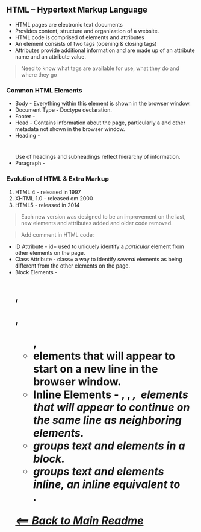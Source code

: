## HTML – Hypertext Markup Language

- HTML pages are electronic text documents
- Provides content, structure and organization of a website. 
- HTML code is comprised of elements and attributes
- An element consists of two tags (opening & closing tags)
- Attributes provide additional information and are made up of an attribute name and an attribute value.

> Need to know what tags are available for use, what they do and where they go

### Common HTML Elements

- Body - <body></body> Everything within this element is shown in the browser window.
- Document Type - <html></html> Doctype declaration.
- Footer - <footer></footer>
- Head - <head></head> Contains information about the page, particularly a <title></title> and other metadata not shown in the browser window.
- Heading - <h1></h1> Use of headings and subheadings reflect hierarchy of information.
- Paragraph - <p></p> 

### Evolution of HTML & Extra Markup

1. HTML 4 - released in 1997
1. XHTML 1.0 - released om 2000
1. HTML5 - released in 2014

> Each new version was designed to be an improvement on the last, new elements and attributes added and older code removed. 

> Add comment in HTML code: <!-- comments goes here -->

- ID Attribute - id= used to uniquely identify a *particular* element from other elements on the page.  
- Class Attribute - class= a way to identify *several* elements as being different from the other elements on the page.
- Block Elements - <h1>, <p>, <ul>, <li> elements that will appear to start on a new line in the browser window. 
- Inline Elements - <a>, <b>, <em>, <img> elements that will appear to continue on the same line as neighboring elements.
- <div></div> groups text and elements in a block.
- <span></span> groups text and elements inline, an inline equivalent to <div>.






[<== Back to Main Readme](README.md)